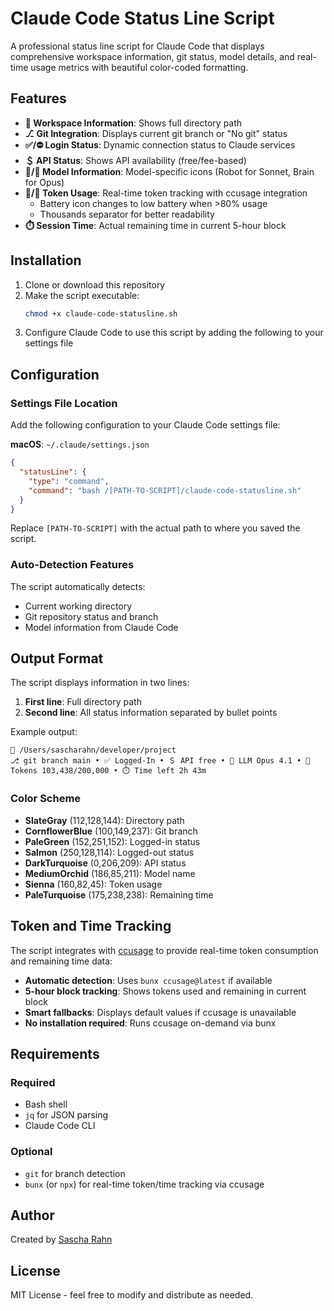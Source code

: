 # Claude Code Status Line Script

A professional status line script for Claude Code that displays comprehensive workspace information, git status, model details, and real-time usage metrics with beautiful color-coded formatting.

## Features

- **📁 Workspace Information**: Shows full directory path
- **⎇ Git Integration**: Displays current git branch or "No git" status
- **✅/⛔️ Login Status**: Dynamic connection status to Claude services
- **＄ API Status**: Shows API availability (free/fee-based)
- **🤖/🧠 Model Information**: Model-specific icons (Robot for Sonnet, Brain for Opus)
- **🔋/🪫 Token Usage**: Real-time token tracking with ccusage integration
  - Battery icon changes to low battery when >80% usage
  - Thousands separator for better readability
- **⏱️ Session Time**: Actual remaining time in current 5-hour block

## Installation

1. Clone or download this repository
2. Make the script executable:
   ```bash
   chmod +x claude-code-statusline.sh
   ```
3. Configure Claude Code to use this script by adding the following to your settings file

## Configuration

### Settings File Location

Add the following configuration to your Claude Code settings file:

**macOS**: `~/.claude/settings.json`

```json
{
  "statusLine": {
    "type": "command",
    "command": "bash /[PATH-TO-SCRIPT]/claude-code-statusline.sh"
  }
}
```

Replace `[PATH-TO-SCRIPT]` with the actual path to where you saved the script.

### Auto-Detection Features

The script automatically detects:
- Current working directory
- Git repository status and branch
- Model information from Claude Code

## Output Format

The script displays information in two lines:
1. **First line**: Full directory path
2. **Second line**: All status information separated by bullet points

Example output:
```
📁 /Users/sascharahn/developer/project
⎇ git branch main • ✅ Logged-In • ＄ API free • 🧠 LLM Opus 4.1 • 🔋 Tokens 103,438/200,000 • ⏱️ Time left 2h 43m
```

### Color Scheme

- **SlateGray** (112,128,144): Directory path
- **CornflowerBlue** (100,149,237): Git branch
- **PaleGreen** (152,251,152): Logged-in status
- **Salmon** (250,128,114): Logged-out status  
- **DarkTurquoise** (0,206,209): API status
- **MediumOrchid** (186,85,211): Model name
- **Sienna** (160,82,45): Token usage
- **PaleTurquoise** (175,238,238): Remaining time

## Token and Time Tracking

The script integrates with [ccusage](https://github.com/ryoppippi/ccusage) to provide real-time token consumption and remaining time data:

- **Automatic detection**: Uses `bunx ccusage@latest` if available
- **5-hour block tracking**: Shows tokens used and remaining in current block
- **Smart fallbacks**: Displays default values if ccusage is unavailable
- **No installation required**: Runs ccusage on-demand via bunx

## Requirements

### Required
- Bash shell
- `jq` for JSON parsing
- Claude Code CLI

### Optional
- `git` for branch detection
- `bunx` (or `npx`) for real-time token/time tracking via ccusage

## Author

Created by [Sascha Rahn](https://github.com/heysash)

## License

MIT License - feel free to modify and distribute as needed.